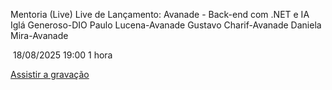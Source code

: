
Mentoria (Live) Live de Lançamento: Avanade - Back-end com .NET e IA
Iglá Generoso-DIO
Paulo Lucena-Avanade
Gustavo Charif-Avanade
Daniela Mira-Avanade

 18/08/2025 19:00 1 hora

[Assistir a gravação](https://web.dio.me/lives/live-de-lancamento-avanade-back-end-com-net-e-ia?back=/track/avanade-back-end-com-net-e-ia)


